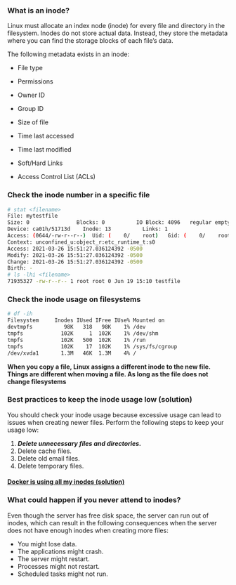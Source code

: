 ### What is an inode?

Linux must allocate an index node (inode) for every file and directory in the filesystem. Inodes do not store actual data. Instead, they store the metadata where you can find the storage blocks of each file’s data.

The following metadata exists in an inode:

- File type

- Permissions

- Owner ID

- Group ID

- Size of file

- Time last accessed

- Time last modified

- Soft/Hard Links

- Access Control List (ACLs)

  

### Check the inode number in a specific file

```bash
# stat <filename>
File: mytestfile
Size: 0               Blocks: 0          IO Block: 4096   regular empty file
Device: ca01h/51713d    Inode: 13          Links: 1
Access: (0644/-rw-r--r--)  Uid: (    0/    root)   Gid: (    0/    root)
Context: unconfined_u:object_r:etc_runtime_t:s0
Access: 2021-03-26 15:51:27.036124392 -0500
Modify: 2021-03-26 15:51:27.036124392 -0500
Change: 2021-03-26 15:51:27.036124392 -0500
Birth: -
# ls -lhi <filename>
71935327 -rw-r--r-- 1 root root 0 Jun 19 15:10 testfile

```

### Check the inode usage on filesystems

```bash
# df -ih
Filesystem     Inodes IUsed IFree IUse% Mounted on
devtmpfs          98K   318   98K    1% /dev
tmpfs            102K     1  102K    1% /dev/shm
tmpfs            102K   500  102K    1% /run
tmpfs            102K    17  102K    1% /sys/fs/cgroup
/dev/xvda1       1.3M   46K  1.3M    4% /
```

**When you copy a file, Linux assigns a different inode to the new file.  Things are different when moving a file. As long as the file does not change filesystems**



### Best practices to keep the inode usage low (solution)

You should check your inode usage because excessive usage can lead to issues when creating newer files. Perform the following steps to keep your usage low:

1. ***Delete unnecessary files and directories.***
2. Delete cache files.
3. Delete old email files.
4. Delete temporary files.

#### [Docker is using all my inodes (solution)](https://blog.jroddev.com/docker-is-using-all-my-inodes/)

### What could happen if you never attend to inodes?

Even though the server has free disk space, the server can run out of inodes, which can result in the following consequences when the server does not have enough inodes when creating more files:

- You might lose data.
- The applications might crash.
- The server might restart.
- Processes might not restart.
- Scheduled tasks might not run.